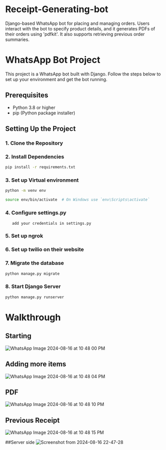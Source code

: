 # Receipt-Generating-bot
 Django-based WhatsApp bot for placing and managing orders. Users interact with the bot to specify product details, and it generates PDFs of their orders using 'pdfkit'. It also supports retrieving previous order summaries.
# WhatsApp Bot Project

This project is a WhatsApp bot built with Django. Follow the steps below to set up your environment and get the bot running.

## Prerequisites

- Python 3.8 or higher
- pip (Python package installer)

## Setting Up the Project

### 1. Clone the Repository

### 2. Install Dependencies
```bash
pip install -r requirements.txt
```

### 3. Set up Virtual environment
```bash
python -m venv env

source env/bin/activate  # On Windows use `env\Scripts\activate`

```
### 4. Configure settings.py
       add your credentials in settings.py

### 5. Set up ngrok

### 6. Set up twilio on their website

### 7. Migrate the database
```bash
python manage.py migrate
```

### 8. Start Django Server
```bash
python manage.py runserver
```

# Walkthrough
## Starting
![WhatsApp Image 2024-08-16 at 10 48 00 PM](https://github.com/user-attachments/assets/42886493-0d39-4bd2-8317-54eb81da8bec)

## Adding more items
![WhatsApp Image 2024-08-16 at 10 48 04 PM](https://github.com/user-attachments/assets/fd3bb952-8da8-400c-9f4a-60db3fd796a1)

## PDF
![WhatsApp Image 2024-08-16 at 10 48 10 PM](https://github.com/user-attachments/assets/9a28938a-f2cc-45cc-9350-40436e41a98d)

## Previous Receipt
![WhatsApp Image 2024-08-16 at 10 48 15 PM](https://github.com/user-attachments/assets/06e7941f-36dc-4f4d-a28a-f65cf4767062)

##Server side
![Screenshot from 2024-08-16 22-47-28](https://github.com/user-attachments/assets/a3d07bc4-c880-44b5-88fc-dbcd34b7f47e)